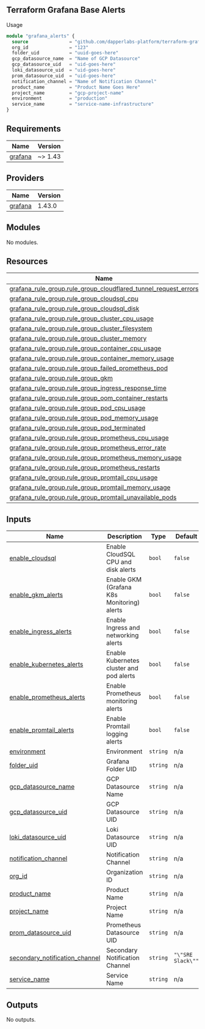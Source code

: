 ## Terraform Grafana Base Alerts

Usage

```tf
module "grafana_alerts" {
  source               = "github.com/dapperlabs-platform/terraform-grafana-base-alerts?ref=v0.9.0"
  org_id               = "123"
  folder_uid           = "uuid-goes-here"
  gcp_datasource_name  = "Name of GCP Datasource"
  gcp_datasource_uid   = "uid-goes-here"
  loki_datasource_uid  = "uid-goes-here"
  prom_datasource_uid  = "uid-goes-here"
  notification_channel = "Name of Notification Channel"
  product_name         = "Product Name Goes Here"
  project_name         = "gcp-project-name"
  environment          = "production"
  service_name         = "service-name-infrastructure"
}
```

## Requirements

| Name | Version |
|------|---------|
| <a name="requirement_grafana"></a> [grafana](#requirement\_grafana) | ~> 1.43 |

## Providers

| Name | Version |
|------|---------|
| <a name="provider_grafana"></a> [grafana](#provider\_grafana) | 1.43.0 |

## Modules

No modules.

## Resources

| Name | Type |
|------|------|
| [grafana_rule_group.rule_group_cloudflared_tunnel_request_errors](https://registry.terraform.io/providers/grafana/grafana/latest/docs/resources/rule_group) | resource |
| [grafana_rule_group.rule_group_cloudsql_cpu](https://registry.terraform.io/providers/grafana/grafana/latest/docs/resources/rule_group) | resource |
| [grafana_rule_group.rule_group_cloudsql_disk](https://registry.terraform.io/providers/grafana/grafana/latest/docs/resources/rule_group) | resource |
| [grafana_rule_group.rule_group_cluster_cpu_usage](https://registry.terraform.io/providers/grafana/grafana/latest/docs/resources/rule_group) | resource |
| [grafana_rule_group.rule_group_cluster_filesystem](https://registry.terraform.io/providers/grafana/grafana/latest/docs/resources/rule_group) | resource |
| [grafana_rule_group.rule_group_cluster_memory](https://registry.terraform.io/providers/grafana/grafana/latest/docs/resources/rule_group) | resource |
| [grafana_rule_group.rule_group_container_cpu_usage](https://registry.terraform.io/providers/grafana/grafana/latest/docs/resources/rule_group) | resource |
| [grafana_rule_group.rule_group_container_memory_usage](https://registry.terraform.io/providers/grafana/grafana/latest/docs/resources/rule_group) | resource |
| [grafana_rule_group.rule_group_failed_prometheus_pod](https://registry.terraform.io/providers/grafana/grafana/latest/docs/resources/rule_group) | resource |
| [grafana_rule_group.rule_group_gkm](https://registry.terraform.io/providers/grafana/grafana/latest/docs/resources/rule_group) | resource |
| [grafana_rule_group.rule_group_ingress_response_time](https://registry.terraform.io/providers/grafana/grafana/latest/docs/resources/rule_group) | resource |
| [grafana_rule_group.rule_group_oom_container_restarts](https://registry.terraform.io/providers/grafana/grafana/latest/docs/resources/rule_group) | resource |
| [grafana_rule_group.rule_group_pod_cpu_usage](https://registry.terraform.io/providers/grafana/grafana/latest/docs/resources/rule_group) | resource |
| [grafana_rule_group.rule_group_pod_memory_usage](https://registry.terraform.io/providers/grafana/grafana/latest/docs/resources/rule_group) | resource |
| [grafana_rule_group.rule_group_pod_terminated](https://registry.terraform.io/providers/grafana/grafana/latest/docs/resources/rule_group) | resource |
| [grafana_rule_group.rule_group_prometheus_cpu_usage](https://registry.terraform.io/providers/grafana/grafana/latest/docs/resources/rule_group) | resource |
| [grafana_rule_group.rule_group_prometheus_error_rate](https://registry.terraform.io/providers/grafana/grafana/latest/docs/resources/rule_group) | resource |
| [grafana_rule_group.rule_group_prometheus_memory_usage](https://registry.terraform.io/providers/grafana/grafana/latest/docs/resources/rule_group) | resource |
| [grafana_rule_group.rule_group_prometheus_restarts](https://registry.terraform.io/providers/grafana/grafana/latest/docs/resources/rule_group) | resource |
| [grafana_rule_group.rule_group_promtail_cpu_usage](https://registry.terraform.io/providers/grafana/grafana/latest/docs/resources/rule_group) | resource |
| [grafana_rule_group.rule_group_promtail_memory_usage](https://registry.terraform.io/providers/grafana/grafana/latest/docs/resources/rule_group) | resource |
| [grafana_rule_group.rule_group_promtail_unavailable_pods](https://registry.terraform.io/providers/grafana/grafana/latest/docs/resources/rule_group) | resource |

## Inputs

| Name | Description | Type | Default | Required |
|------|-------------|------|---------|:--------:|
| <a name="input_enable_cloudsql"></a> [enable\_cloudsql](#input\_enable\_cloudsql) | Enable CloudSQL CPU and disk alerts | `bool` | `false` | no |
| <a name="input_enable_gkm_alerts"></a> [enable\_gkm\_alerts](#input\_enable\_gkm\_alerts) | Enable GKM (Grafana K8s Monitoring) alerts | `bool` | `false` | no |
| <a name="input_enable_ingress_alerts"></a> [enable\_ingress\_alerts](#input\_enable\_ingress\_alerts) | Enable Ingress and networking alerts | `bool` | `false` | no |
| <a name="input_enable_kubernetes_alerts"></a> [enable\_kubernetes\_alerts](#input\_enable\_kubernetes\_alerts) | Enable Kubernetes cluster and pod alerts | `bool` | `false` | no |
| <a name="input_enable_prometheus_alerts"></a> [enable\_prometheus\_alerts](#input\_enable\_prometheus\_alerts) | Enable Prometheus monitoring alerts | `bool` | `false` | no |
| <a name="input_enable_promtail_alerts"></a> [enable\_promtail\_alerts](#input\_enable\_promtail\_alerts) | Enable Promtail logging alerts | `bool` | `false` | no |
| <a name="input_environment"></a> [environment](#input\_environment) | Environment | `string` | n/a | yes |
| <a name="input_folder_uid"></a> [folder\_uid](#input\_folder\_uid) | Grafana Folder UID | `string` | n/a | yes |
| <a name="input_gcp_datasource_name"></a> [gcp\_datasource\_name](#input\_gcp\_datasource\_name) | GCP Datasource Name | `string` | n/a | yes |
| <a name="input_gcp_datasource_uid"></a> [gcp\_datasource\_uid](#input\_gcp\_datasource\_uid) | GCP Datasource UID | `string` | n/a | yes |
| <a name="input_loki_datasource_uid"></a> [loki\_datasource\_uid](#input\_loki\_datasource\_uid) | Loki Datasource UID | `string` | n/a | yes |
| <a name="input_notification_channel"></a> [notification\_channel](#input\_notification\_channel) | Notification Channel | `string` | n/a | yes |
| <a name="input_org_id"></a> [org\_id](#input\_org\_id) | Organization ID | `string` | n/a | yes |
| <a name="input_product_name"></a> [product\_name](#input\_product\_name) | Product Name | `string` | n/a | yes |
| <a name="input_project_name"></a> [project\_name](#input\_project\_name) | Project Name | `string` | n/a | yes |
| <a name="input_prom_datasource_uid"></a> [prom\_datasource\_uid](#input\_prom\_datasource\_uid) | Prometheus Datasource UID | `string` | n/a | yes |
| <a name="input_secondary_notification_channel"></a> [secondary\_notification\_channel](#input\_secondary\_notification\_channel) | Secondary Notification Channel | `string` | `"\"SRE Slack\""` | no |
| <a name="input_service_name"></a> [service\_name](#input\_service\_name) | Service Name | `string` | n/a | yes |

## Outputs

No outputs.
